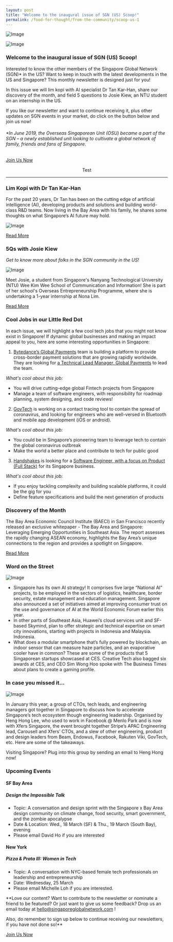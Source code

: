 ```yaml
---
layout: post
title: "Welcome to the inaugural issue of SGN (US) Scoop!"
permalink: /food-for-thought/from-the-community/scoop-us-1
---
```


![Image](/images/stories/Scoop/scoopheader.png)

![Image](/images/stories/Scoop/scoopus1.jpg)

### Welcome to the inaugural issue of SGN (US) Scoop!

Interested to know the other members of the Singapore Global Network (SGN)* in the US? Want to keep in touch with the latest developments in the US and Singapore? This monthly newsletter is designed just for you!

In this issue we will lim kopi with AI specialist Dr Tan Kar-Han, share our discovery of the month, and field 5 questions to Josie Kiew, an NTU student on an internship in the US. 

If you like our newsletter and want to continue receiving it, plus other updates on SGN events in your market, do click on the button below and join us now!

###### *In June 2019, the Overseas Singaporean Unit (OSU) became a part of the SGN – a newly established unit looking to cultivate a global network of family, friends and fans of Singapore.

[Join Us Now](http://go.gov.sg/sgnemail)

<p style="text-align: center">Test</p>

<hr>

### Lim Kopi with Dr Tan Kar-Han

For the past 20 years, Dr Tan has been on the cutting edge of artificial intelligence (AI), developing products and solutions and building world-class R&D teams. Now living in the Bay Area with his family, he shares some thoughts on what Singapore’s AI future may hold.

![Image](/images/stories/Scoop/scoop-us-drtan.png)

[Read More](https://www.singaporeglobalnetwork.com/food-for-thought/tech-me-to-sg/changing-the-world-with-ai)

### 5Qs with Josie Kiew

_Get to know more about folks in the SGN community in the US!_

![Image](/images/stories/2020/Mar/josiekiew1.png)

Meet Josie, a student from Singapore's Nanyang Technological University (NTU) Wee Kim Wee School of Communication and Information! She is part of her school's Overseas Entrepreneurship Programme, where she is undertaking a 1-year internship at Nona Lim.

[Read More](https://www.singaporeglobalnetwork.com/food-for-thought/from-the-community/5qs-josie-kiew)

### Cool Jobs in our Little Red Dot

In each issue, we will highlight a few cool tech jobs that you might not know exist in Singapore! If dynamic global businesses and making an impact appeal to you, here are some interesting opportunities in Singapore:

1. [Bytedance’s Global Payments](https://www.linkedin.com/company/bytedance/) team is building a platform to provide cross-border payment solutions that are growing rapidly worldwide. They are looking for [a Technical Lead Manager, Global Payments](https://job.bytedance.com/en/position/detail/6781706317003229453) to lead the team. 

_What's cool about this job:_
- You will drive cutting-edge global Fintech projects from Singapore
- Manage a team of software engineers, with responsibility for roadmap planning, system designing, and code reviews!

2. [GovTech](Lim_xuan_hong@tech.gov.sg) is working on a contact tracing tool to contain the spread of coronavirus, and looking for engineers who are well-versed in Bluetooth and mobile app development (iOS or android). 

_What's cool about this job:_
- You could be in Singapore’s pioneering team to leverage tech to contain the global coronavirus outbreak
- Make the world a better place and contribute to tech for public good

3. [Handshakes](https://www.handshakes.com.sg/) is looking for a [Software Engineer, with a focus on Product (Full Stack)](https://www.livehire.com/careers/techskillsaccelerator/job/3RFKJ/YIDCD9PRM6/handshake-dc-frontiers-software-engineer-product-full-stack) for its Singapore business. 

_What's cool about this job:_
- If you enjoy tackling complexity and building scalable platforms, it could be the gig for you
- Define feature specifications and build the next generation of products

### Discovery of the Month

The Bay Area Economic Council Institute (BAECI) in San Francisco recently released an exclusive whitepaper - The Bay Area and Singapore: Leveraging Emerging Opportunities in Southeast Asia. The report assesses the rapidly changing ASEAN economy, highlights the Bay Area’s unique connections to the region and provides a spotlight on Singapore. 

[Read More](https://www.edb.gov.sg/content/dam/edbsite/news-and-resources/resources/Singapore%20And%20The%20Bay%20Area.pdf)

### Word on the Street

![Image](/images/stories/Scoop/scoop-us-word.png)

- Singapore has its own AI strategy! It comprises five large “National AI” projects, to be employed in the sectors of logistics, healthcare, border security, estate management and education management. Singapore also announced a set of initiatives aimed at improving consumer trust on the use and governance of AI at the World Economic Forum earlier this year.
- In other parts of Southeast Asia, Huawei’s cloud services unit and SF-based Skymind, plan to offer strategic and technical expertise on smart city innovations, starting with projects in Indonesia and Malaysia. Indonesia.
- What does a modular smartphone that’s fully powered by blockchain, an indoor sensor that can measure haze particles, and an evaporative cooler have in common? These are some of the products that 5 Singaporean startups showcased at CES. Creative Tech also bagged six awards at CES, and CEO Sim Wong Hoo spoke with The Business Times about plans to create a gaming profile.

### In case you missed it...

![Image](/images/stories/Scoop/scoop-us-icymi.png)

In January this year, a group of CTOs, tech leads, and engineering managers got together in Singapore to discuss how to accelerate Singapore’s tech ecosystem though engineering leadership. Organised by Heng Hong Lee, who used to work in Facebook @ Menlo Park and is now with Xfers Singapore, the event brought together Stripe’s APAC Engineering lead, Carousell and Xfers’ CTOs, and a slew of other engineering, product and design leaders from Beam, Endowus, Facebook, Rakuten Viki, GovTech, etc. Here are some of the takeaways.  

Visiting Singapore? Plug into this group by sending an email to Heng Hong now!

### Upcoming Events

#### SF Bay Area

##### Design the Impossible Talk

- Topic: A conversation and design sprint with the Singapore x Bay Area design community on climate change, food security, smart government, and the zombie apocalypse
- Date & Location: Wed., 18 March (SF) & Thu., 19 March (South Bay), evening
- Please email David Ho if you are interested

#### New York

##### Pizza & Prata III: Women in Tech

- Topic: A conversation with NYC-based female tech professionals on leadership and entrepreneurship
- Date: Wednesday, 25 March
- Please email Michelle Loh if you are interested.

**Love our content? Want to contribute to the newsletter or nominate a friend to be featured? Or just want to give us some feedback? Drop us an email today at hello@singaporeglobalnetwork.com !

Also, do remember to sign up below to continue receiving our newsletters, if you have not done so!**

[Join Us Now](http://go.gov.sg/sgnemail)
